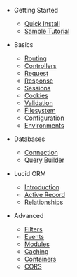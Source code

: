 * Getting Started

  <!-- * [Introduction](introduction.md) -->
  * [Quick Install](install.md)
  * [Sample Tutorial](sample-tutorial.md)

* Basics

  * [Routing](routing.md)
  * [Controllers](controllers.md)
  * [Request](request.md)
  * [Response](response.md)
  * [Sessions](sessions.md)
  * [Cookies](cookies.md)
  * [Validation](validation.md)
  * [Filesystem](filesystem.md)
  * [Configuration](configuration.md)
  * [Environments](environments.md)

* Databases

  * [Connection](db-connection.md)
  * [Query Builder](db-query-builder.md)
  <!-- * [Pagination](db-pagination.md) -->
  <!-- * [Migrations](db-pagination.md) -->

* Lucid ORM

  * [Introduction](orm-introduction.md)
  * [Active Record](active-record.md)
  * [Relationships](relationships.md)

<!-- * Security -->

  <!-- * [XSS](more-pages.md) -->
  <!-- * [CSRF](custom-navbar.md) -->

* Advanced

  * [Filters](filters.md)
  * [Events](events.md)
  * [Modules](modules.md)
  * [Caching](caching.md)
  * [Containers](containers.md)
  * [CORS](cors.md)